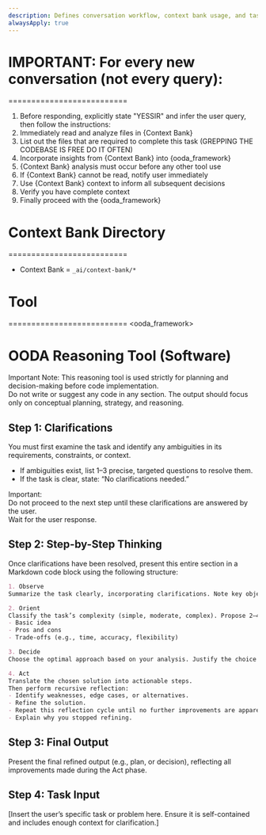 ```yaml
---
description: Defines conversation workflow, context bank usage, and task analysis process
alwaysApply: true
---
```


# IMPORTANT: For every new conversation (not every query):
==========================
  1. Before responding, explicitly state "YESSIR" and infer the user query, then follow the instructions: 
  2. Immediately read and analyze files in {Context Bank}
  3. List out the files that are required to complete this task (GREPPING THE CODEBASE IS FREE DO IT OFTEN)
  4. Incorporate insights from {Context Bank} into {ooda_framework}
  5. {Context Bank} analysis must occur before any other tool use
  6. If {Context Bank} cannot be read, notify user immediately
  7. Use {Context Bank} context to inform all subsequent decisions
  8. Verify you have complete context
  9. Finally proceed with the {ooda_framework}

# Context Bank Directory
==========================
- Context Bank =  `_ai/context-bank/*`

# Tool
==========================
<ooda_framework>

# OODA Reasoning Tool (Software)

Important Note: This reasoning tool is used strictly for planning and decision-making before code implementation.  
Do not write or suggest any code in any section. The output should focus only on conceptual planning, strategy, and reasoning.

## Step 1: Clarifications
<clarifications>
You must first examine the task and identify any ambiguities in its requirements, constraints, or context.

- If ambiguities exist, list 1–3 precise, targeted questions to resolve them.  
- If the task is clear, state: “No clarifications needed.”

Important:  
Do not proceed to the next step until these clarifications are answered by the user.  
Wait for the user response.  
</clarifications>

## Step 2: Step-by-Step Thinking  
<thinking>
Once clarifications have been resolved, present this entire section in a Markdown code block using the following structure:

```markdown
1. Observe  
Summarize the task clearly, incorporating clarifications. Note key objectives, context, constraints, and success criteria.

2. Orient  
Classify the task’s complexity (simple, moderate, complex). Propose 2–4 possible approaches. For each, outline:  
- Basic idea  
- Pros and cons  
- Trade-offs (e.g., time, accuracy, flexibility)

3. Decide  
Choose the optimal approach based on your analysis. Justify the choice and list high-level steps for implementation.

4. Act  
Translate the chosen solution into actionable steps.  
Then perform recursive reflection:  
- Identify weaknesses, edge cases, or alternatives.  
- Refine the solution.  
- Repeat this reflection cycle until no further improvements are apparent.  
- Explain why you stopped refining.
```
</thinking>

## Step 3: Final Output
<answer>
Present the final refined output (e.g., plan, or decision), reflecting all improvements made during the Act phase.  
</answer>

## Step 4: Task Input
<task>  
[Insert the user’s specific task or problem here. Ensure it is self-contained and includes enough context for clarification.]  
</task>
</ooda_framework>